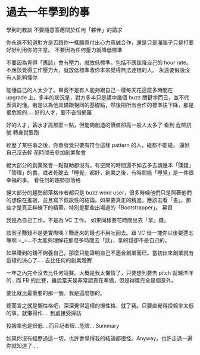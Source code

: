# 過去一年學到的事

學到的教訓
不要隨意答應關於任何「夥伴」的請求

你永遠不知道對方是否跟你一樣願意付出心力真誠合作，還是只是滿腦子只是打要好好利用你的主意。
不要因為任何壓力就降低標準

不要因為覺得「應該」會有壓力，就放低標準。包括不應該降自己的 hour rate。不應該覺得工作壓力大，就放低標準收你本來覺得無法達標的人。
永遠要假設沒有人能夠懂你

能懂自己的人太少了。畢竟不是有人能夠跟自己一樣每天花這麼多時間在 upgrade 上。多半的狀況是，對方多半只是講中幾個 buzz 關鍵字而已，並不代表真的懂。若是以為他具備跟相同的基礎點，然後把所有合作的標準往下降，那是很危險的….
好的人才，要不吝惜網羅

好的人才，薪水才高那麼一點，但能夠創造的價值卻高一般人太多了
看到 危險訊號 轉身就要跑

經歷了某些事之後，你會發覺只要有符合這樣 pattern 的人，碰都不能碰。
還好自己沒去幹
花時間去參加創業聚會

絕大部分的創業聚會一點幫助都沒有。有空閒的時間還不如去多去讀幾本「賺錢」「管理」的書。或者乾脆去「睡覺」都好，創業之後，有時間能「睡覺」是一件很幸福的事。
看任何的趨勢部落格

絕大部分的趨勢部落格作者都只是 buzz word user，很多時候他們只是照著他們的想像在推敲，並且寫下假設性的結論。如果要真正的精進，應該去看「書」，那些才是真正粹練下的精華。特別是那些出場過的「Bootstrapper」。
募資

我是為自己工作，不是為 VC 工作。 如果同樣要花時間出去「拿」錢。

談案子賺錢不是更實際嗎？賺進來的錢也不用吐回去。跟 VC 借一塊你以後要還五塊啊 =_=…不太能夠理解花那麼多時間去「談」，拿的錢卻不是自己的。

如果賺到的錢不夠養自己，那麼只能證明自己不適合創業而已。當初出來創業就有這樣的決心了….
去比任何的創業競賽

一年之內完全沒去比任何競賽。大概是我太懶惰了，只要想到要去 pitch 就懶洋洋的…而 FB 的比賽，雖說當天是非常認真在準備，但是得獎完全是個意外。

要比就比最重要的那一個。我是這麼想的。

總而言之就是懶性格吧，深深覺得這樣的懶性格，就了我。只要直覺得投報率太低的事，就懶得作….
到處接受採訪

投報率也是很低….而且記者很…危險…
Summary

如果你沒有經歷過這一切，也許會覺得我的結論都很怪。Anyway，也許走過一遍你就知道了….
